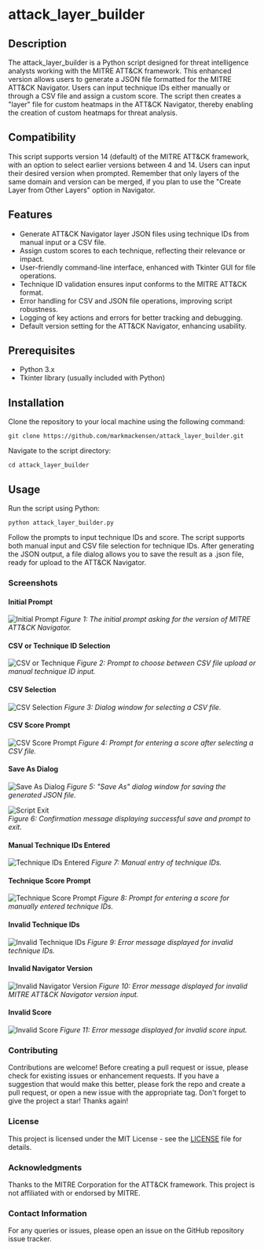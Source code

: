 # attack_layer_builder

## Description
The attack_layer_builder is a Python script designed for threat intelligence analysts working with the MITRE ATT&CK framework. This enhanced version allows users to generate a JSON file formatted for the MITRE ATT&CK Navigator. Users can input technique IDs either manually or through a CSV file and assign a custom score. The script then creates a "layer" file for custom heatmaps in the ATT&CK Navigator, thereby enabling the creation of custom heatmaps for threat analysis.

## Compatibility
This script supports version 14 (default) of the MITRE ATT&CK framework, with an option to select earlier versions between 4 and 14. Users can input their desired version when prompted. Remember that only layers of the same domain and version can be merged, if you plan to use the "Create Layer from Other Layers" option in Navigator.

## Features
- Generate ATT&CK Navigator layer JSON files using technique IDs from manual input or a CSV file.
- Assign custom scores to each technique, reflecting their relevance or impact.
- User-friendly command-line interface, enhanced with Tkinter GUI for file operations.
- Technique ID validation ensures input conforms to the MITRE ATT&CK format.
- Error handling for CSV and JSON file operations, improving script robustness.
- Logging of key actions and errors for better tracking and debugging.
- Default version setting for the ATT&CK Navigator, enhancing usability.

## Prerequisites
- Python 3.x
- Tkinter library (usually included with Python)

## Installation
Clone the repository to your local machine using the following command:

```git clone https://github.com/markmackensen/attack_layer_builder.git```

Navigate to the script directory:

```cd attack_layer_builder```

## Usage
Run the script using Python:

```python attack_layer_builder.py```

Follow the prompts to input technique IDs and score. The script supports both manual input and CSV file selection for technique IDs. After generating the JSON output, a file dialog allows you to save the result as a .json file, ready for upload to the ATT&CK Navigator.

### Screenshots

#### Initial Prompt
![Initial Prompt](images/initial_prompt.png)
*Figure 1: The initial prompt asking for the version of MITRE ATT&CK Navigator.*

#### CSV or Technique ID Selection
![CSV or Technique](images/csv_or_technique.png)
*Figure 2: Prompt to choose between CSV file upload or manual technique ID input.*

#### CSV Selection
![CSV Selection](images/csv_selection.png)
*Figure 3: Dialog window for selecting a CSV file.*

#### CSV Score Prompt
![CSV Score Prompt](images/csv_score_prompt.png)
*Figure 4: Prompt for entering a score after selecting a CSV file.*

#### Save As Dialog
![Save As Dialog](images/save_as.png)
*Figure 5: "Save As" dialog window for saving the generated JSON file.*

<p align="left">
  <img src="images/exit.png" alt="Script Exit">
  <br>
  <em>Figure 6: Confirmation message displaying successful save and prompt to exit.</em>
</p>

#### Manual Technique IDs Entered
![Technique IDs Entered](images/technique_ids_entered.png)
*Figure 7: Manual entry of technique IDs.*

#### Technique Score Prompt
![Technique Score Prompt](images/technique_score_prompt.png)
*Figure 8: Prompt for entering a score for manually entered technique IDs.*

#### Invalid Technique IDs
![Invalid Technique IDs](images/invalid_technique_ids.png)
*Figure 9: Error message displayed for invalid technique IDs.*

#### Invalid Navigator Version
![Invalid Navigator Version](images/invalid_navigator_version.png)
*Figure 10: Error message displayed for invalid MITRE ATT&CK Navigator version input.*

#### Invalid Score
![Invalid Score](images/invalid_score.png)
*Figure 11: Error message displayed for invalid score input.*

### Contributing
Contributions are welcome! Before creating a pull request or issue, please check for existing issues or enhancement requests. If you have a suggestion that would make this better, please fork the repo and create a pull request, or open a new issue with the appropriate tag.
Don't forget to give the project a star! Thanks again!

### License
This project is licensed under the MIT License - see the [LICENSE](LICENSE.md) file for details.

### Acknowledgments
Thanks to the MITRE Corporation for the ATT&CK framework.
This project is not affiliated with or endorsed by MITRE.

### Contact Information
For any queries or issues, please open an issue on the GitHub repository issue tracker.
